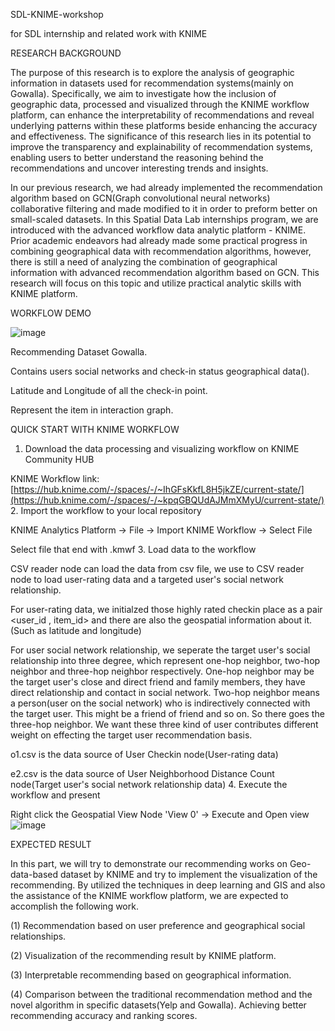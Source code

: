SDL-KNIME-workshop

for SDL internship and related work with KNIME

RESEARCH BACKGROUND

The purpose of this research is to explore the analysis of geographic information in datasets used for recommendation systems(mainly on Gowalla). Specifically, we aim to investigate how the inclusion of geographic data,  processed and visualized through the KNIME workflow platform, can enhance the interpretability of recommendations and reveal underlying patterns within these platforms beside enhancing the accuracy and effectiveness. The significance of this research lies in its potential to improve the transparency and explainability of recommendation systems, enabling users to better understand the reasoning behind the recommendations and uncover interesting trends and insights.

In our previous research, we had already implemented the recommendation algorithm based on GCN(Graph convolutional neural networks) collaborative filtering and made modified to it in order to preform better on small-scaled datasets. In this Spatial Data Lab internships program, we are introduced with the advanced workflow data analytic platform - KNIME. Prior academic endeavors had already made some practical progress in combining geographical data with recommendation algorithms, however, there is still a need of analyzing the combination of geographical information with advanced recommendation algorithm based on GCN. This research will focus on this topic and utilize practical analytic skills with KNIME platform.

WORKFLOW DEMO

![image](https://github.com/user-attachments/assets/5b127652-d312-432e-aee8-a2b16bcb477b)

Recommending Dataset Gowalla.

Contains users social networks and check-in status geographical data().

Latitude and Longitude of all the check-in point.

Represent the item in interaction graph.

QUICK START WITH KNIME WORKFLOW

1. Download the data processing and visualizing workflow on KNIME Community HUB

KNIME Workflow link: [https://hub.knime.com/-/spaces/-/~IhGFsKkfL8H5jkZE/current-state/](https://hub.knime.com/-/spaces/-/~kpqGBQUdAJMmXMyU/current-state/)
2. Import the workflow to your local repository

KNIME Analytics Platform -> File -> Import KNIME Workflow -> Select File

Select file that end with .kmwf
3.  Load data to the workflow

CSV reader node can load the data from csv file, we use to CSV reader node to load user-rating data and a targeted user's social network relationship.

For user-rating data, we initialzed those highly rated checkin place as a pair <user_id , item_id> and there are also the geospatial information about it.(Such as latitude and longitude)

For user social network relationship, we seperate the target user's social relationship into three degree, which represent one-hop neighbor, two-hop neighbor and three-hop neighbor respectively. One-hop neighbor may be the target user's close and direct friend and family members, they have direct relationship and contact in social network. Two-hop neighbor means a person(user on the social network) who is indirectively connected with the target user. This might be a friend of friend and so on. So there goes the three-hop neighbor. We want these three kind of user contributes different weight on effecting the target user recommendation basis.

o1.csv is the data source of User Checkin node(User-rating data)

e2.csv is the data source of User Neighborhood Distance Count node(Target user's social network relationship data)
4. Execute the workflow and present

Right click the Geospatial View Node 'View 0' -> Execute and Open view
![image](https://github.com/user-attachments/assets/2ffc0a80-0938-49ba-ac03-007105f7d4e1)

EXPECTED RESULT

In this part, we will try to demonstrate our recommending works on Geo-data-based dataset by KNIME and try to implement the visualization of the recommending. By utilized the techniques in deep learning and GIS and also the assistance of the KNIME workflow platform, we are expected to accomplish the following work.

(1) Recommendation based on user preference and geographical social relationships.

(2) Visualization of the recommending result by KNIME platform.

(3) Interpretable recommending based on geographical information.

(4) Comparison between the traditional recommendation method and the novel algorithm in specific datasets(Yelp and Gowalla). Achieving better recommending accuracy and ranking scores.

